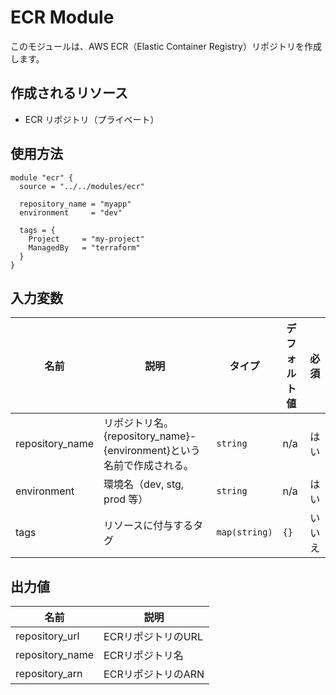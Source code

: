 # ECR Module

このモジュールは、AWS ECR（Elastic Container Registry）リポジトリを作成します。

## 作成されるリソース

- ECR リポジトリ（プライベート）

## 使用方法

```hcl
module "ecr" {
  source = "../../modules/ecr"

  repository_name = "myapp"
  environment     = "dev"

  tags = {
    Project     = "my-project"
    ManagedBy   = "terraform"
  }
}
```

## 入力変数

| 名前            | 説明                                                                  | タイプ        | デフォルト値 |  必須  |
| --------------- | --------------------------------------------------------------------- | ------------- | ------------ | :----: |
| repository_name | リポジトリ名。{repository_name}-{environment}という名前で作成される。 | `string`      | n/a          |  はい  |
| environment     | 環境名（dev, stg, prod 等）                                           | `string`      | n/a          |  はい  |
| tags            | リソースに付与するタグ                                                | `map(string)` | `{}`         | いいえ |

## 出力値

| 名前            | 説明               |
| --------------- | ------------------ |
| repository_url  | ECRリポジトリのURL |
| repository_name | ECRリポジトリ名    |
| repository_arn  | ECRリポジトリのARN |
